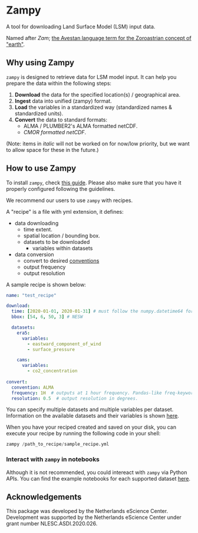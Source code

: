 # Zampy

A tool for downloading Land Surface Model (LSM) input data.

Named after *Zam*; [the Avestan language term for the Zoroastrian concept of "earth"](https://en.wikipedia.org/wiki/Zam).

## Why using Zampy
`zampy` is designed to retrieve data for LSM model input. It can help you prepare the data within the following steps:
1. **Download** the data for the specified location(s) / geographical area.
2. **Ingest** data into unified (zampy) format.
3. **Load** the variables in a standardized way (standardized names & standardized units).
4. **Convert** the data to standard formats:
    - ALMA / PLUMBER2's ALMA formatted netCDF.
    - *CMOR formatted netCDF*.

(Note: items in *italic* will not be worked on for now/low priority, but we want to allow space for these in the future.)

## How to use Zampy

To install `zampy`, check [this guide](configuration.md). Please also make sure that you have it properly configured following the guidelines.

We recommend our users to use `zampy` with recipes.

A "recipe" is a file with yml extension, it defines:
- data downloading
  - time extent.
  - spatial location / bounding box.
  - datasets to be downloaded
    - variables within datasets
- data conversion
  - convert to desired [conventions](https://github.com/EcoExtreML/zampy/tree/main/src/zampy/conventions)
  - output frequency
  - output resolution

A sample recipe is shown below:

```yaml
name: "test_recipe"

download:
  time: [2020-01-01, 2020-01-31] # must follow the numpy.datetime64 format.
  bbox: [54, 6, 50, 3] # NESW

  datasets:
    era5:
      variables:
        - eastward_component_of_wind
        - surface_pressure

    cams:
      variables:
        - co2_concentration
    
convert:
  convention: ALMA
  frequency: 1H  # outputs at 1 hour frequency. Pandas-like freq-keyword.
  resolution: 0.5  # output resolution in degrees.
```

You can specify multiple datasets and multiple variables per dataset. Information on the available datasets and their variables is shown [here](available_datasets.md).

When you have your reciped created and saved on your disk, you can execute your recipe by running the following code in your shell:

```py
zampy /path_to_recipe/sample_recipe.yml
```

### Interact with `zampy` in notebooks

Although it is not recommended, you could intereact with `zampy` via Python APIs. You can find the example notebooks for each supported dataset [here](https://github.com/EcoExtreML/zampy/tree/main/demo).

## Acknowledgements

This package was developed by the Netherlands eScience Center. Development was supported by the Netherlands eScience Center under grant number NLESC.ASDI.2020.026.